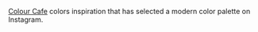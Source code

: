 
[Colour Cafe](https://www.instagram.com/colours.cafe/)
colors inspiration that has selected a modern color palette on Instagram.
